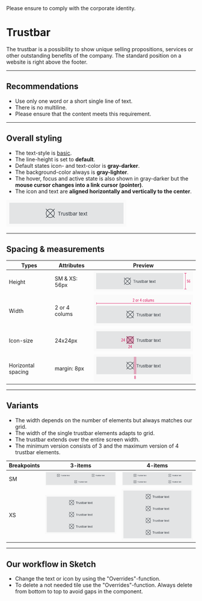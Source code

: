 <AlertInfo alertHeadline="Modifiable">
Please ensure to comply with the corporate identity.
</AlertInfo>

# Trustbar

The trustbar is a possibility to show unique selling propositions, services or other outstanding benefits of the company. The standard position on a website is right above the footer.

---

## Recommendations

- Use only one word or a short single line of text.
- There is no multiline.
- Please ensure that the content meets this requirement.

---

## Overall styling

- The text-style is [basic](../../General/Typography/Typography.md#basic).
- The line-height is set to **default**.
- Default states icon- and text-color is **gray-darker**.
- The background-color always is **gray-lighter**.
- The hover, focus and active state is also shown in gray-darker but the **mouse cursor changes into a link cursor (pointer)**.
- The icon and text are **aligned horizontally and vertically to the center**.

![Trustbar item](assets/Item@1x.png)

---

## Spacing & measurements

| Types | Attributes | Preview |
|---|---|---|
| Height | SM & XS: 56px | ![Trustbar height](assets/measurements/height@1x.png) |
| Width | 2 or 4 colums| ![Trustbar width](assets/measurements/width@1x.png) |
| Icon-size | 24x24px | ![Trustbar icon-size](assets/measurements/icon-size@1x.png) |
| Horizontal spacing | margin: 8px | ![Trustbar margin](assets/measurements/horizontal@1x.png) |

---

## Variants

- The width depends on the number of elements but always matches our grid.
- The width of the single trustbar elements adapts to grid.
- The trustbar extends over the entire screen width.
- The minimum version consists of 3 and the maximum version of 4 trustbar elements.

| Breakpoints | 3-items | 4-items |
|---|---|---|
| SM |![Trustbar SM 3-items](assets/SM-3@1x.png)|![Trustbar SM 4-items](assets/SM-4@1x.png)|
| XS |![Trustbar XS 3-items](assets/XS-3@1x.png)|![Trustbar XS 4-items](assets/XS-4@1x.png)|

---

## Our workflow in Sketch

- Change the text or icon by using the "Overrides"-function.
- To delete a not needed tile use the "Overrides"-function. Always delete from bottom to top to avoid gaps in the component.
